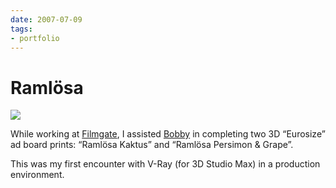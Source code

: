 ```yaml
---
date: 2007-07-09
tags:
- portfolio
---
```


# Ramlösa

![](/static/gallery/2007-ramlosa.png)

While working at [Filmgate](http://www.filmgate.se), I assisted [Bobby](http://www.bobby.se) in completing two 3D “Eurosize” ad board prints: “Ramlösa Kaktus” and “Ramlösa Persimon & Grape”.

<!-- more -->

This was my first encounter with V-Ray (for 3D Studio Max) in a production environment.